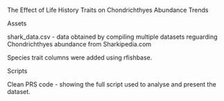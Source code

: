 The Effect of Life History Traits on Chondrichthyes Abundance Trends

Assets

shark_data.csv - data obtained by compiling multiple datasets reguarding Chondrichthyes abundance from Sharkipedia.com

Species trait columns were added using rfishbase.

Scripts

Clean PRS code - showing the full script used to analyse and present the dataset.
